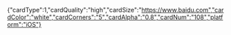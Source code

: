 {"cardType":1,"cardQuality":"high","cardSize":"https://www.baidu.com","cardColor":"white","cardCorners":"5","cardAlpha":"0.8","cardNum":"108","platform":"iOS"}
